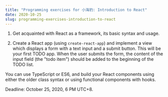 ```yaml
---
title: "Programming exercises for 小海豹: Introduction to React"
date: 2020-10-25
slug: programming-exercises-introduction-to-react
---
```


1. Get acquainted with React as a framework, its basic syntax and usage.

2. Create a React app (using `create-react-app`) and implement a view which displays a form with a text input and a submit button. This will be your first TODO app. When the user submits the form, the content of the input field (the "todo item") should be added to the beginning of the TODO list.

You can use TypeScript or ES6, and build your React components using either the older class syntax or using functional components with hooks.

Deadline: October 25, 2020, 6 PM UTC+8.
